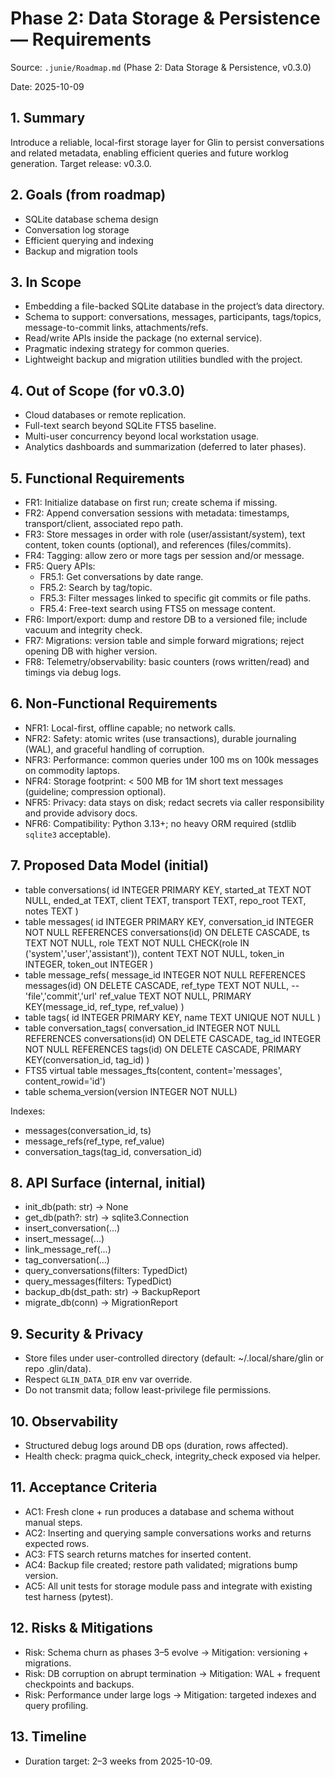 # Phase 2: Data Storage & Persistence — Requirements

Source: `.junie/Roadmap.md` (Phase 2: Data Storage & Persistence, v0.3.0)

Date: 2025-10-09

## 1. Summary
Introduce a reliable, local-first storage layer for Glin to persist conversations and related metadata, enabling efficient queries and future worklog generation. Target release: v0.3.0.

## 2. Goals (from roadmap)
- SQLite database schema design
- Conversation log storage
- Efficient querying and indexing
- Backup and migration tools

## 3. In Scope
- Embedding a file-backed SQLite database in the project’s data directory.
- Schema to support: conversations, messages, participants, tags/topics, message-to-commit links, attachments/refs.
- Read/write APIs inside the package (no external service).
- Pragmatic indexing strategy for common queries.
- Lightweight backup and migration utilities bundled with the project.

## 4. Out of Scope (for v0.3.0)
- Cloud databases or remote replication.
- Full-text search beyond SQLite FTS5 baseline.
- Multi-user concurrency beyond local workstation usage.
- Analytics dashboards and summarization (deferred to later phases).

## 5. Functional Requirements
- FR1: Initialize database on first run; create schema if missing.
- FR2: Append conversation sessions with metadata: timestamps, transport/client, associated repo path.
- FR3: Store messages in order with role (user/assistant/system), text content, token counts (optional), and references (files/commits).
- FR4: Tagging: allow zero or more tags per session and/or message.
- FR5: Query APIs:
  - FR5.1: Get conversations by date range.
  - FR5.2: Search by tag/topic.
  - FR5.3: Filter messages linked to specific git commits or file paths.
  - FR5.4: Free-text search using FTS5 on message content.
- FR6: Import/export: dump and restore DB to a versioned file; include vacuum and integrity check.
- FR7: Migrations: version table and simple forward migrations; reject opening DB with higher version.
- FR8: Telemetry/observability: basic counters (rows written/read) and timings via debug logs.

## 6. Non‑Functional Requirements
- NFR1: Local-first, offline capable; no network calls.
- NFR2: Safety: atomic writes (use transactions), durable journaling (WAL), and graceful handling of corruption.
- NFR3: Performance: common queries under 100 ms on 100k messages on commodity laptops.
- NFR4: Storage footprint: < 500 MB for 1M short text messages (guideline; compression optional).
- NFR5: Privacy: data stays on disk; redact secrets via caller responsibility and provide advisory docs.
- NFR6: Compatibility: Python 3.13+; no heavy ORM required (stdlib `sqlite3` acceptable).

## 7. Proposed Data Model (initial)
- table conversations(
  id INTEGER PRIMARY KEY,
  started_at TEXT NOT NULL,
  ended_at TEXT,
  client TEXT,
  transport TEXT,
  repo_root TEXT,
  notes TEXT
)
- table messages(
  id INTEGER PRIMARY KEY,
  conversation_id INTEGER NOT NULL REFERENCES conversations(id) ON DELETE CASCADE,
  ts TEXT NOT NULL,
  role TEXT NOT NULL CHECK(role IN ('system','user','assistant')),
  content TEXT NOT NULL,
  token_in INTEGER,
  token_out INTEGER
)
- table message_refs(
  message_id INTEGER NOT NULL REFERENCES messages(id) ON DELETE CASCADE,
  ref_type TEXT NOT NULL,  -- 'file','commit','url'
  ref_value TEXT NOT NULL,
  PRIMARY KEY(message_id, ref_type, ref_value)
)
- table tags(
  id INTEGER PRIMARY KEY,
  name TEXT UNIQUE NOT NULL
)
- table conversation_tags(
  conversation_id INTEGER NOT NULL REFERENCES conversations(id) ON DELETE CASCADE,
  tag_id INTEGER NOT NULL REFERENCES tags(id) ON DELETE CASCADE,
  PRIMARY KEY(conversation_id, tag_id)
)
- FTS5 virtual table messages_fts(content, content='messages', content_rowid='id')
- table schema_version(version INTEGER NOT NULL)

Indexes:
- messages(conversation_id, ts)
- message_refs(ref_type, ref_value)
- conversation_tags(tag_id, conversation_id)

## 8. API Surface (internal, initial)
- init_db(path: str) -> None
- get_db(path?: str) -> sqlite3.Connection
- insert_conversation(...)
- insert_message(...)
- link_message_ref(...)
- tag_conversation(...)
- query_conversations(filters: TypedDict)
- query_messages(filters: TypedDict)
- backup_db(dst_path: str) -> BackupReport
- migrate_db(conn) -> MigrationReport

## 9. Security & Privacy
- Store files under user-controlled directory (default: ~/.local/share/glin or repo .glin/data).
- Respect `GLIN_DATA_DIR` env var override.
- Do not transmit data; follow least-privilege file permissions.

## 10. Observability
- Structured debug logs around DB ops (duration, rows affected).
- Health check: pragma quick_check, integrity_check exposed via helper.

## 11. Acceptance Criteria
- AC1: Fresh clone + run produces a database and schema without manual steps.
- AC2: Inserting and querying sample conversations works and returns expected rows.
- AC3: FTS search returns matches for inserted content.
- AC4: Backup file created; restore path validated; migrations bump version.
- AC5: All unit tests for storage module pass and integrate with existing test harness (pytest).

## 12. Risks & Mitigations
- Risk: Schema churn as phases 3–5 evolve → Mitigation: versioning + migrations.
- Risk: DB corruption on abrupt termination → Mitigation: WAL + frequent checkpoints and backups.
- Risk: Performance under large logs → Mitigation: targeted indexes and query profiling.

## 13. Timeline
- Duration target: 2–3 weeks from 2025-10-09.
